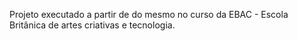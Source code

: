 Projeto executado a partir de do mesmo no curso da EBAC - Escola Britânica de artes criativas e tecnologia.
